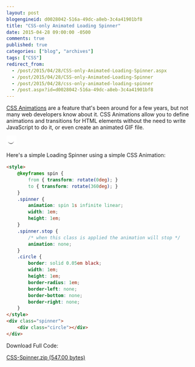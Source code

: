 ```yaml
---
layout: post
blogengineid: d0028042-516a-49dc-a8eb-3c4a41901bf8
title: "CSS-only Animated Loading Spinner"
date: 2015-04-28 09:00:00 -0500
comments: true
published: true
categories: ["blog", "archives"]
tags: ["CSS"]
redirect_from: 
  - /post/2015/04/28/CSS-only-Animated-Loading-Spinner.aspx
  - /post/2015/04/28/CSS-only-Animated-Loading-Spinner
  - /post/2015/04/28/css-only-animated-loading-spinner
  - /post.aspx?id=d0028042-516a-49dc-a8eb-3c4a41901bf8
---
```

<!-- more -->

<a href="http://www.w3schools.com/css/css3_animations.asp" target="_blank">CSS Animations</a> are a feature that's been around for a few years, but not many web developers know about it. CSS Animations allow you to define animations and transitions for HTML elements without the need to write JavaScript to do it, or even create an animated GIF file.

<img src="/files/2015/04/CSS-Spinner.gif" alt="" />

Here's a simple Loading Spinner using a simple CSS Animation:
```html
<style>
    @keyframes spin {
        from { transform: rotate(0deg); }
        to { transform: rotate(360deg); }
    }
    .spinner {
        animation: spin 1s infinite linear;
        width: 1em;
        height: 1em;
    }
    .spinner.stop {
        /* when this class is applied the animation will stop */
        animation: none;
    }
    .circle {
        border: solid 0.05em black;
        width: 1em;
        height: 1em;
        border-radius: 1em;
        border-left: none;
        border-bottom: none;
        border-right: none;
    }
</style>
<div class="spinner">
    <div class="circle"></div>
</div>
```

Download Full Code:

<a href="/FILES/2015/04/CSS-Spinner.zip.axdx">CSS-Spinner.zip (547.00 bytes)</a>
